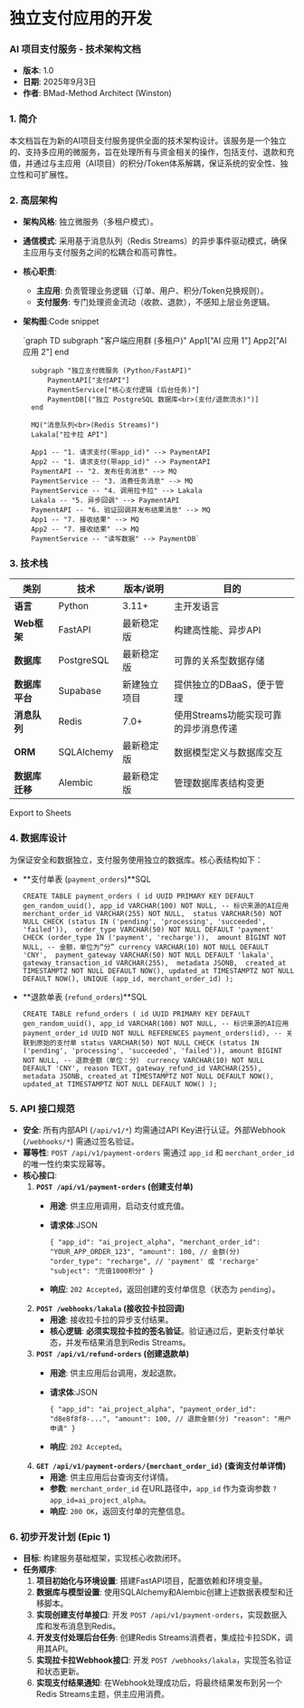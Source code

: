 # 独立支付应用的开发

### **AI 项目支付服务 - 技术架构文档**

- **版本**: 1.0
- **日期**: 2025年9月3日
- **作者**: BMad-Method Architect (Winston)

### 1. 简介

本文档旨在为新的AI项目支付服务提供全面的技术架构设计。该服务是一个独立的、支持多应用的微服务，旨在处理所有与资金相关的操作，包括支付、退款和充值，并通过与主应用（AI项目）的积分/Token体系解耦，保证系统的安全性、独立性和可扩展性。

### 2. 高层架构

- **架构风格**: 独立微服务（多租户模式）。
- **通信模式**: 采用基于消息队列（Redis Streams）的异步事件驱动模式，确保主应用与支付服务之间的松耦合和高可靠性。
- **核心职责**:
    - **主应用**: 负责管理业务逻辑（订单、用户、积分/Token兑换规则）。
    - **支付服务**: 专门处理资金流动（收款、退款），不感知上层业务逻辑。
- **架构图**:Code snippet
    
    `graph TD
        subgraph "客户端应用群 (多租户)"
            App1["AI 应用 1"]
            App2["AI 应用 2"]
        end
    
        subgraph "独立支付微服务 (Python/FastAPI)"
            PaymentAPI["支付API"]
            PaymentService["核心支付逻辑 (后台任务)"]
            PaymentDB[("独立 PostgreSQL 数据库<br>(支付/退款流水)")]
        end
    
        MQ("消息队列<br>(Redis Streams)")
        Lakala["拉卡拉 API"]
    
        App1 -- "1. 请求支付(带app_id)" --> PaymentAPI
        App2 -- "1. 请求支付(带app_id)" --> PaymentAPI
        PaymentAPI -- "2. 发布任务消息" --> MQ
        PaymentService -- "3. 消费任务消息" --> MQ
        PaymentService -- "4. 调用拉卡拉" --> Lakala
        Lakala -- "5. 异步回调" --> PaymentAPI
        PaymentAPI -- "6. 验证回调并发布结果消息" --> MQ
        App1 -- "7. 接收结果" --> MQ
        App2 -- "7. 接收结果" --> MQ
        PaymentService -- "读写数据" --> PaymentDB`
    

### 3. 技术栈

| 类别 | 技术 | 版本/说明 | 目的 |
| --- | --- | --- | --- |
| **语言** | Python | 3.11+ | 主开发语言 |
| **Web框架** | FastAPI | 最新稳定版 | 构建高性能、异步API |
| **数据库** | PostgreSQL | 最新稳定版 | 可靠的关系型数据存储 |
| **数据库平台** | Supabase | 新建独立项目 | 提供独立的DBaaS，便于管理 |
| **消息队列** | Redis | 7.0+ | 使用Streams功能实现可靠的异步消息传递 |
| **ORM** | SQLAlchemy | 最新稳定版 | 数据模型定义与数据库交互 |
| **数据库迁移** | Alembic | 最新稳定版 | 管理数据库表结构变更 |

Export to Sheets

### 4. 数据库设计

为保证安全和数据独立，支付服务使用独立的数据库。核心表结构如下：

- **支付单表 (`payment_orders`)**SQL
    
    `CREATE TABLE payment_orders (
        id UUID PRIMARY KEY DEFAULT gen_random_uuid(),
        app_id VARCHAR(100) NOT NULL, -- 标识来源的AI应用
        merchant_order_id VARCHAR(255) NOT NULL, 
        status VARCHAR(50) NOT NULL CHECK (status IN ('pending', 'processing', 'succeeded', 'failed')), 
        order_type VARCHAR(50) NOT NULL DEFAULT 'payment' CHECK (order_type IN ('payment', 'recharge')), 
        amount BIGINT NOT NULL, -- 金额，单位为“分”
        currency VARCHAR(10) NOT NULL DEFAULT 'CNY', 
        payment_gateway VARCHAR(50) NOT NULL DEFAULT 'lakala',
        gateway_transaction_id VARCHAR(255), 
        metadata JSONB, 
        created_at TIMESTAMPTZ NOT NULL DEFAULT NOW(),
        updated_at TIMESTAMPTZ NOT NULL DEFAULT NOW(),
        UNIQUE (app_id, merchant_order_id)
    );`
    
- **退款单表 (`refund_orders`)**SQL
    
    `CREATE TABLE refund_orders (
        id UUID PRIMARY KEY DEFAULT gen_random_uuid(),
        app_id VARCHAR(100) NOT NULL, -- 标识来源的AI应用
        payment_order_id UUID NOT NULL REFERENCES payment_orders(id), -- 关联到原始的支付单
        status VARCHAR(50) NOT NULL CHECK (status IN ('pending', 'processing', 'succeeded', 'failed')),
        amount BIGINT NOT NULL, -- 退款金额（单位：分）
        currency VARCHAR(10) NOT NULL DEFAULT 'CNY',
        reason TEXT,
        gateway_refund_id VARCHAR(255),
        metadata JSONB,
        created_at TIMESTAMPTZ NOT NULL DEFAULT NOW(),
        updated_at TIMESTAMPTZ NOT NULL DEFAULT NOW()
    );`
    

### 5. API 接口规范

- **安全**: 所有内部API (`/api/v1/*`) 均需通过API Key进行认证。外部Webhook (`/webhooks/*`) 需通过签名验证。
- **幂等性**: `POST /api/v1/payment-orders` 需通过 `app_id` 和 `merchant_order_id` 的唯一性约束实现幂等。
- **核心接口**:
    1. **`POST /api/v1/payment-orders` (创建支付单)**
        - **用途**: 供主应用调用，启动支付或充值。
        - **请求体**:JSON
            
            `{
              "app_id": "ai_project_alpha",
              "merchant_order_id": "YOUR_APP_ORDER_123",
              "amount": 100, // 金额(分)
              "order_type": "recharge", // 'payment' 或 'recharge'
              "subject": "充值1000积分"
            }`
            
        - **响应**: `202 Accepted`，返回创建的支付单信息（状态为 `pending`）。
    2. **`POST /webhooks/lakala` (接收拉卡拉回调)**
        - **用途**: 接收拉卡拉的异步支付结果。
        - **核心逻辑**: **必须实现拉卡拉的签名验证**。验证通过后，更新支付单状态，并发布结果消息到Redis Streams。
    3. **`POST /api/v1/refund-orders` (创建退款单)**
        - **用途**: 供主应用后台调用，发起退款。
        - **请求体**:JSON
            
            `{
              "app_id": "ai_project_alpha",
              "payment_order_id": "d8e8f8f8-...",
              "amount": 100, // 退款金额(分)
              "reason": "用户申请"
            }`
            
        - **响应**: `202 Accepted`。
    4. **`GET /api/v1/payment-orders/{merchant_order_id}` (查询支付单详情)**
        - **用途**: 供主应用后台查询支付详情。
        - **参数**: `merchant_order_id` 在URL路径中，`app_id` 作为查询参数 `?app_id=ai_project_alpha`。
        - **响应**: `200 OK`，返回支付单的完整信息。

### 6. 初步开发计划 (Epic 1)

- **目标**: 构建服务基础框架，实现核心收款闭环。
- **任务顺序**:
    1. **项目初始化与环境设置**: 搭建FastAPI项目，配置依赖和环境变量。
    2. **数据库与模型设置**: 使用SQLAlchemy和Alembic创建上述数据表模型和迁移脚本。
    3. **实现创建支付单接口**: 开发 `POST /api/v1/payment-orders`，实现数据入库和发布消息到Redis。
    4. **开发支付处理后台任务**: 创建Redis Streams消费者，集成拉卡拉SDK，调用其API。
    5. **实现拉卡拉Webhook接口**: 开发 `POST /webhooks/lakala`，实现签名验证和状态更新。
    6. **实现支付结果通知**: 在Webhook处理成功后，将最终结果发布到另一个Redis Streams主题，供主应用消费。